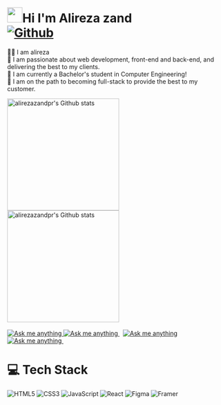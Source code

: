 # <img src="https://github.com/TheDudeThatCode/TheDudeThatCode/raw/master/Assets/Hi.gif" width="35">Hi I'm Alireza zand <br> [![Github](https://img.shields.io/github/followers/Alireza-zand?label=Follow&style=social)](https://github.com/Alireza-Zand)

👨‍🎓 I am alireza<br/>
🧾 I am passionate about web development, front-end and back-end, and delivering the best to my clients.<br/>
💼 I am currently a Bachelor's student in Computer Engineering!<br/>
🎯 I am on the path to becoming full-stack to provide the best to my customer.<br/> 

<!-------------------------------------------------------------------------------------------------------------------------------------->
<!-- Light Mode -->
<div align="left">

<a href="https://github.com/alirezazandpr/Alireza-Zand#gh-light-mode-only">
<img height=259 src="https://github-readme-stats-git-masterrstaa-rickstaa.vercel.app/api?username=alirezazandpr&show_icons=true&line_height=28&hide_border=true&card_width=347&include_all_commits=true&role=owner,collaborator&show=reviews,discussions_answered&rank_icon=percentile&exclude_repo=github-readme-stats&theme=default#gh-light-mode-only" alt="alirezazandpr's Github stats" />
</a>
</div>

<!-- Dark Mode -->
<div align="left"> 

<a href="https://github.com/alirezazandpr/Alireza-Zand#gh-dark-mode-only">
<img height=259 src="https://github-readme-stats-git-masterrstaa-rickstaa.vercel.app/api?username=alirezazandpr&show_icons=true&line_height=28&hide_border=true&card_width=347&include_all_commits=true&role=owner,collaborator&show=reviews,discussions_answered&rank_icon=percentile&exclude_repo=github-readme-stats&theme=dark&bg_color=000000#gh-dark-mode-only" alt="alirezazandpr's Github stats" />
</a>
</div>

<br/>

<!--------------Discord button-------------->
<div>

<!-- Light Mode -->
<a href="https://discord.com/invite/PWEVNuHjDc#gh-light-mode-only">
<img src="https://img.shields.io/badge/chat-%40-1DA1F2?style=for-the-badge&logo=discord&labelColor=000&color=3572A5#gh-light-mode-only" alt="Ask me anything">
</a>
<!-- Dark Mode -->
<a href="https://discord.com/invite/PWEVNuHjDc#gh-dark-mode-only">
<img src="https://img.shields.io/badge/chat-%40Join our Discord-1DA1F2?style=for-the-badge&logo=discord&labelColor=000&color=FFF#gh-dark-mode-only" alt="Ask me anything">
</a>
&nbsp;  
<!-----------------telegram----------------->

<!-- Light Mode -->
<a href="https://t.me/alireza_zandd#gh-light-mode-only">
<img src="https://img.shields.io/badge/message-%40alireza-1DA1F2?style=for-the-badge&logo=telegram&labelColor=000&color=3572A5#gh-light-mode-only" alt="Ask me anything">
</a>
<!-- Dark Mode -->
<a href="https://t.me/alireza_zandd#gh-dark-mode-only">
<img src="https://img.shields.io/badge/message-%40alireza-1DA1F2?style=for-the-badge&logo=telegram&labelColor=000&color=FFF#gh-dark-mode-only" alt="Ask me anything">
</a>
&nbsp;

</div>

<!-------------------------------------------------------------------------------------------------------------------------------------->

# 💻 Tech Stack
<!-- Badges from https://github.com/Ileriayo/markdown-badges -->


![HTML5](https://img.shields.io/badge/html5-%23E34F26.svg?style=for-the-badge&logo=html5&logoColor=white)
![CSS3](https://img.shields.io/badge/css3-%231572B6.svg?style=for-the-badge&logo=css3&logoColor=white)
![JavaScript](https://img.shields.io/badge/javascript-%23323330.svg?style=for-the-badge&logo=javascript&logoColor=%23F7DF1E)
![React](https://img.shields.io/badge/react-%2320232a.svg?style=for-the-badge&logo=react&logoColor=%2361DAFB)
![Figma](https://img.shields.io/badge/Figma-%23F24E1E?style=for-the-badge&logo=figma&logoColor=white)
![Framer](https://img.shields.io/badge/Framer-%2300A7A1?style=for-the-badge&logo=framer&logoColor=white)
